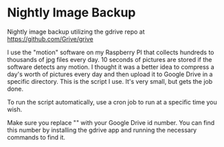 # Nightly Image Backup
Nightly image backup utilizing the gdrive repo at https://github.com/Grive/grive

I use the "motion" software on my Raspberry PI that collects hundreds to thousands of jpg files every day. 10 seconds of pictures are stored if the software detects any motion. I thought it was a better idea to compress a day's worth of pictures every day and then upload it to Google Drive in a specific directory. This is the script I use. It's very small, but gets the job done.

To run the script automatically, use a cron job to run at a specific time you wish.

Make sure you replace "<insert your Google Drive directory id here>" with your Google Drive id number. You can find this number by installing the gdrive app and running the necessary commands to find it.
